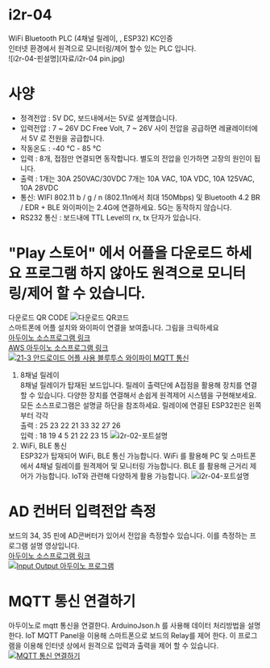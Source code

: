 # i2r-04
WiFi Bluetooth PLC (4채널 릴레이, , ESP32) KC인증  
인터넷 환경에서 원격으로 모니터링/제어 할수 있는 PLC 입니다.  
![i2r-04-핀설명](자료/i2r-04 pin.jpg)

# 사양
- 정격전압 : 5V DC, 보드내에서는 5V로 설계했습니다.
- 입력전압 : 7 ~ 26V DC Free Volt, 7 ~ 26V 사이 전압을 공급하면         레귤레이터에서 5V 로 전원을 공급합니다.
- 작동온도 : -40 ℃ - 85 ℃
- 입력 : 8개, 접점만 연결되면 동작합니다. 별도의 전압을 인가하면 고장의 원인이 됩니다.
- 출력 : 1개는 30A 250VAC/30VDC
7개는 10A VAC, 10A VDC, 10A 125VAC, 10A 28VDC
- 통신: WIFI 802.11 b / g / n (802.11n에서 최대 150Mbps) 및 Bluetooth 4.2 BR / EDR + BLE
와이파이는 2.4G에 연결하세요. 5G는 동작하지 않습니다.
- RS232 통신 : 보드내에 TTL Level의 rx, tx 단자가 있습니다.

# "Play 스토어" 에서 어플을 다운로드 하세요 프로그램 하지 않아도 원격으로 모니터링/제어 할 수 있습니다.  

다운로드 QR CODE
![다운로드 QR코드](https://drive.google.com/uc?id=1XC_ZEcT22Erb5ygi2YPTakP9xprLextJ) <br>
스마트폰에 어플 설치와 와이파이 연결을 보여줍니다. 그림을 크릭하세요  
[아두이노 소스프로그램 링크](https://github.com/kdi6033/i2r-04/tree/main/0%20Source-Program-IoT/board-i2r-04)  
[AWS 아두이노 소스프로그램 링크](https://github.com/kdi6033/i2r-04/tree/main/0%20Source-Program-IoT/board-i2r-04-aws)  
[![21-3 안드로이드 어플 사용 블루투스 와이파이 MQTT 통신](https://img.youtube.com/vi/FT0muFM24xc/0.jpg)](https://youtu.be/FT0muFM24xc)
 1) 8채널 릴레이  
8채널 릴레이가 탑재된 보드입니다. 릴레이 출력단에 A접점을 활용해 장치를 연결할 수 있습니다.
다양한 장치를 연결해서 손쉽게 원격제어 시스템을 구현해보세요. 모든 소스프로그램은 설명글 하단을 참조하세요.
릴레이에 연결된 ESP32핀은 왼쪽부터 각각 <br>
출력 : 25 23 22 21 33 32 27 26  <br>
입력 : 18 19 4 5 21 22 23 15
![i2r-02-포트설명](https://drive.google.com/uc?id=1X0wcNuqFN-zJ07sOzUsBimr1k4QfJlmA)
1) WiFi, BLE 통신  
ESP32가 탑재되어 WiFi, BLE 통신 가능합니다. WiFi 를 활용해 PC 및 스마트폰에서 4채널 릴레이를
원격제어 및 모니터링 가능합니다. 
BLE 를 활용해 근거리 제어가 가능합니다. IoT와 관련해 다양하게 활용 가능합니다.
![i2r-04-포트설명](https://drive.google.com/uc?id=1ADQGv7T-kg5jTpx5lF-GrZ1OTK7YDSBV)
# AD 컨버터 입력전압 측정
보드의 34, 35 핀에 AD콘버터가 있어서 전압을 측정할수 있습니다. 이를 측정하는 프로그램 설명 영상입니다.<br>
[아두이노 소스프로그램 링크](https://github.com/kdi6033/i2r-04/blob/main/2%20volt%20value/voltValue/voltValue.ino)  
[![Input Output 아두이노 프로그램](https://drive.google.com/uc?id=1XybM7WA4IEEQsOG3KhKcRVjbnA9dZqdu)](https://www.youtube.com/watch?v=lZQ763ljGjE)

# MQTT 통신 연결하기
아두이노로 mqtt 통신을 연결한다.
ArduinoJson.h 를 사용해 데이터 처리방법을 설명한다.
IoT MQTT Panel을 이용해 스마트폰으로 보드의 Relay를 제어 한다.
이 프로그램을 이용해 인터넷 상에서 원격으로 입력과 출력을 제어 할 수 있습니다.
[![MQTT 통신 연결하기](https://img.youtube.com/vi/u4NejCu5xnw/0.jpg)](https://youtu.be/u4NejCu5xnw)

